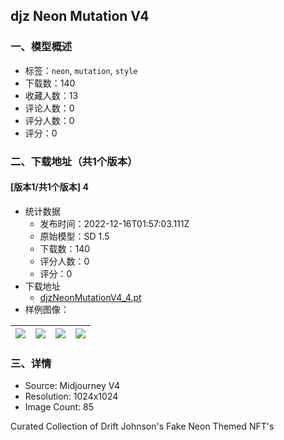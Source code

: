 ## djz Neon Mutation V4
### 一、模型概述

- 标签：`neon`, `mutation`, `style`
- 下载数：140
- 收藏人数：13
- 评论人数：0
- 评分人数：0
- 评分：0

### 二、下载地址（共1个版本）

#### [版本1/共1个版本] 4

- 统计数据
  - 发布时间：2022-12-16T01:57:03.111Z
  - 原始模型：SD 1.5
  - 下载数：140
  - 评分人数：0
  - 评分：0
- 下载地址
  - [djzNeonMutationV4_4.pt](https://civitai.com/api/download/models/1492)
- 样例图像：

| <img src="https://image.civitai.com/xG1nkqKTMzGDvpLrqFT7WA/765e11d2-68fb-451e-4002-92a5964d3f00/width=450/13529.jpeg" /> | <img src="https://image.civitai.com/xG1nkqKTMzGDvpLrqFT7WA/2de6006e-f526-4403-598f-c6608d02cf00/width=450/13528.jpeg" /> | <img src="https://image.civitai.com/xG1nkqKTMzGDvpLrqFT7WA/790db2b1-66db-4646-2cc1-d531c180ed00/width=450/13527.jpeg" /> | <img src="https://image.civitai.com/xG1nkqKTMzGDvpLrqFT7WA/065bcfce-2117-4fc9-35eb-d6b976855200/width=450/13067.jpeg" /> |
| ---- | ---- | ---- | ---- |


### 三、详情
<ul><li>Source: Midjourney V4</li><li>Resolution: 1024x1024</li><li>Image Count: 85</li></ul><p>Curated Collection of Drift Johnson's Fake Neon Themed NFT's</p>